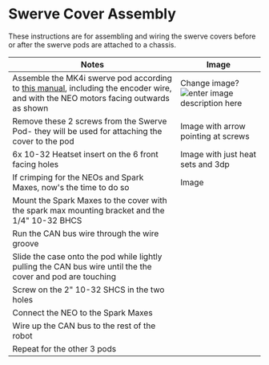 # Swerve Cover Assembly
These instructions are for assembling and wiring the swerve covers before or after the swerve pods are attached to a chassis. 

| Notes | Image |
|--|--|
|Assemble the MK4i swerve pod according to [this manual](https://www.swervedrivespecialties.com/products/mk4i-swerve-module), including the encoder wire, and with the NEO motors facing outwards as shown | Change image?![enter image description here](https://www.swervedrivespecialties.com/cdn/shop/products/MK4iPhoto8_600x.jpg?v=1638781263) 
|Remove these 2 screws from the Swerve Pod- they will be used for attaching the cover to the pod|Image with arrow pointing at screws|
|6x 10-32 Heatset insert on the 6 front facing holes|Image with just heat sets and 3dp
|If crimping for the NEOs and Spark Maxes, now's the time to do so|Image |
|Mount the Spark Maxes to the cover with the spark max mounting bracket and the 1/4" 10-32 BHCS||
|Run the CAN bus wire through the wire groove||
|Slide the case onto the pod while lightly pulling the CAN bus wire until the the cover and pod are touching||
|Screw on the 2" 10-32 SHCS in the two holes||
|Connect the NEO to the Spark Maxes||
|Wire up the CAN bus to the rest of the robot||
|Repeat for the other 3 pods||




